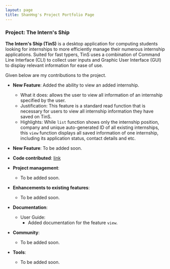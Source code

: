```yaml
---
layout: page
title: ShanHng's Project Portfolio Page
---
```


### Project: The Intern's Ship

**The Intern's Ship (TinS)** is a desktop application for computing students looking for internships to more efficiently
manage their numerous internship applications. Suited for fast typers, TinS uses a combination of Command Line Interface
(CLI) to collect user inputs and Graphic User Interface (GUI) to display relevant information for ease of use.

Given below are my contributions to the project.

* **New Feature**: Added the ability to view an added internship.
  * What it does: allows the user to view all information of an internship specified by the user.
  * Justification: This feature is a standard read function that is necessary for users to view all internship information they have saved on TinS.
  * Highlights: While `list` function shows only the internship position, company and unique auto-generated ID of all existing internships,
                this `view` function displays all saved information of one internship, including its application status, contact details and etc.

* **New Feature**: To be added soon.

* **Code contributed**: [link](https://nus-cs2103-ay2223s2.github.io/tp-dashboard/?search=shanhng&breakdown=true)

* **Project management**:
  * To be added soon.

* **Enhancements to existing features**:
  * To be added soon.

* **Documentation**:
  * User Guide:
    * Added documentation for the feature `view`.

* **Community**:
  * To be added soon.

* **Tools**:
  * To be added soon.
